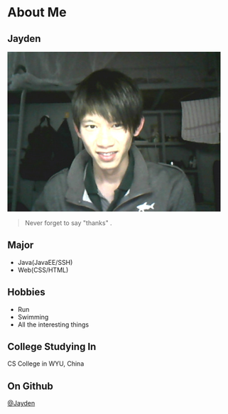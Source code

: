 # About Me

## Jayden

<img alt="avatar" src="Diary/img/jayden.jpg">

> Never forget to say "thanks" .

## Major

- Java(JavaEE/SSH)
- Web(CSS/HTML)

## Hobbies
- Run
- Swimming
- All the interesting things

## College Studying In

CS College in WYU, China

## On Github

[@Jayden](https://github.com/IamJayden)

